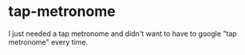 # tap-metronome
I just needed a tap metronome and didn't want to have to google "tap metronome" every time.
